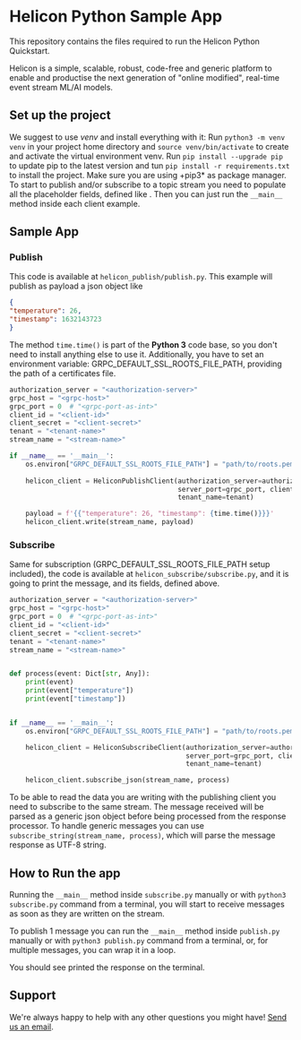 # Helicon Python Sample App
This repository contains the files required to run the Helicon Python Quickstart.

Helicon is a simple, scalable, robust, code-free and generic platform to enable and productise the next generation of "online modified", real-time event stream ML/AI models.

## Set up the project

We suggest to use *venv* and install everything with it: Run `python3 -m venv venv` in your project home directory and `source venv/bin/activate` to create and activate the virtual environment venv.
Run `pip install --upgrade pip` to update pip to the latest version and tun `pip install -r requirements.txt` to install the project.
Make sure you are using +pip3* as package manager.
To start to publish and/or subscribe to a topic stream you need to populate all the placeholder fields, defined like <placeholder>.
Then you can just run the `__main__` method inside each client example.

## Sample App

### Publish

This code is available at `helicon_publish/publish.py`. This example will publish as payload a json object like
```json
{
"temperature": 26,
"timestamp": 1632143723
}
```
The method `time.time()` is part of the __Python 3__ code base, so you don't need to install anything else to use it.
Additionally, you have to set an environment variable: GRPC_DEFAULT_SSL_ROOTS_FILE_PATH, providing the path of a certificates file.
```python
authorization_server = "<authorization-server>"
grpc_host = "<grpc-host>"
grpc_port = 0  # "<grpc-port-as-int>"
client_id = "<client-id>"
client_secret = "<client-secret>"
tenant = "<tenant-name>"
stream_name = "<stream-name>"

if __name__ == '__main__':
    os.environ["GRPC_DEFAULT_SSL_ROOTS_FILE_PATH"] = "path/to/roots.pem"
    
    helicon_client = HeliconPublishClient(authorization_server=authorization_server, server_host=grpc_host,
                                          server_port=grpc_port, client_id=client_id, client_secret=client_secret,
                                          tenant_name=tenant)

    payload = f'{{"temperature": 26, "timestamp": {time.time()}}}'
    helicon_client.write(stream_name, payload)
```
### Subscribe
Same for subscription (GRPC_DEFAULT_SSL_ROOTS_FILE_PATH setup included), the code is available at `helicon_subscribe/subscribe.py`, and it is going to print the message, and its fields, defined above.
```python
authorization_server = "<authorization-server>"
grpc_host = "<grpc-host>"
grpc_port = 0  # "<grpc-port-as-int>"
client_id = "<client-id>"
client_secret = "<client-secret>"
tenant = "<tenant-name>"
stream_name = "<stream-name>"


def process(event: Dict[str, Any]):
    print(event)
    print(event["temperature"])
    print(event["timestamp"])


if __name__ == '__main__':
    os.environ["GRPC_DEFAULT_SSL_ROOTS_FILE_PATH"] = "path/to/roots.pem"

    helicon_client = HeliconSubscribeClient(authorization_server=authorization_server, server_host=grpc_host,
                                            server_port=grpc_port, client_id=client_id, client_secret=client_secret,
                                            tenant_name=tenant)

    helicon_client.subscribe_json(stream_name, process)
```
To be able to read the data you are writing with the publishing client you need to subscribe to the same stream.
The message received will be parsed as a generic json object before being processed from the response processor.
To handle generic messages you can use `subscribe_string(stream_name, process)`, which will parse the message response as UTF-8 string.

## How to Run the app

Running the `__main__` method inside `subscribe.py` manually or with `python3 subscribe.py` command from a terminal, you will start to receive messages as soon as they are written on the stream.

To publish 1 message you can run the `__main__` method inside `publish.py` manually or with `python3 publish.py` command from a terminal, or, for multiple messages, you can wrap it in a loop.

You should see printed the response on the terminal.

## Support
We're always happy to help with any other questions you might have! [Send us an email](mailto:support@radicalbit.io).
